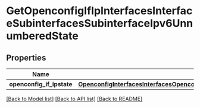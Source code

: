 # GetOpenconfigIfIpInterfacesInterfaceSubinterfacesSubinterfaceIpv6UnnumberedState

## Properties
Name | Type | Description | Notes
------------ | ------------- | ------------- | -------------
**openconfig_if_ipstate** | [**OpenconfigInterfacesInterfacesOpenconfiginterfacesinterfacesSubinterfacesOpenconfigifipipv4UnnumberedConfig**](OpenconfigInterfacesInterfacesOpenconfiginterfacesinterfacesSubinterfacesOpenconfigifipipv4UnnumberedConfig.md) |  | [optional] 

[[Back to Model list]](../README.md#documentation-for-models) [[Back to API list]](../README.md#documentation-for-api-endpoints) [[Back to README]](../README.md)


